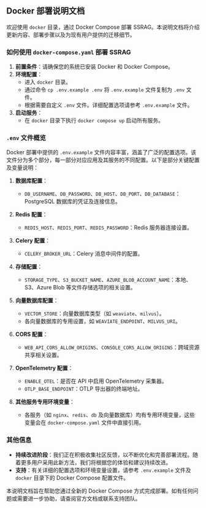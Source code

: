 ## Docker 部署说明文档

欢迎使用 `docker` 目录，通过 Docker Compose 部署 SSRAG。本说明文档将介绍更新内容、部署步骤以及为现有用户提供的迁移细节。

### 如何使用 `docker-compose.yaml` 部署 SSRAG

1. **前置条件**：请确保您的系统已安装 Docker 和 Docker Compose。
2. **环境配置**：
    - 进入 `docker` 目录。
    - 通过命令 `cp .env.example .env` 将 `.env.example` 文件复制为 `.env` 文件。
    - 根据需要自定义 `.env` 文件。详细配置选项请参考 `.env.example` 文件。
3. **启动服务**：
    - 在 `docker` 目录下执行 `docker compose up` 启动所有服务。

### `.env` 文件概览

Docker 部署中提供的 `.env.example` 文件内容丰富，涵盖了广泛的配置选项。该文件分为多个部分，每一部分对应应用及其服务的不同配置。以下是部分关键配置及变量说明：

1. **数据库配置**：
    - `DB_USERNAME`、`DB_PASSWORD`、`DB_HOST`、`DB_PORT`、`DB_DATABASE`：PostgreSQL 数据库的凭证及连接信息。

2. **Redis 配置**：
    - `REDIS_HOST`、`REDIS_PORT`、`REDIS_PASSWORD`：Redis 服务器连接设置。

5. **Celery 配置**：
    - `CELERY_BROKER_URL`：Celery 消息中间件的配置。

6. **存储配置**：
    - `STORAGE_TYPE`、`S3_BUCKET_NAME`、`AZURE_BLOB_ACCOUNT_NAME`：本地、S3、Azure Blob 等文件存储选项的相关设置。

7. **向量数据库配置**：
    - `VECTOR_STORE`：向量数据库类型（如 `weaviate`、`milvus`）。
    - 各向量数据库的专用设置，如 `WEAVIATE_ENDPOINT`、`MILVUS_URI`。

8. **CORS 配置**：
    - `WEB_API_CORS_ALLOW_ORIGINS`、`CONSOLE_CORS_ALLOW_ORIGINS`：跨域资源共享相关设置。

9. **OpenTelemetry 配置**：
    - `ENABLE_OTEL`：是否在 API 中启用 OpenTelemetry 采集器。
    - `OTLP_BASE_ENDPOINT`：OTLP 导出器的终端地址。
  
10. **其他服务专用环境变量**：
    - 各服务（如 `nginx`、`redis`、`db` 及向量数据库）均有专用环境变量，这些变量会在 `docker-compose.yaml` 文件中直接引用。

### 其他信息

- **持续改进阶段**：我们正在积极收集社区反馈，以不断优化和完善部署流程。随着更多用户采用此新方法，我们将根据您的体验和建议持续改进。
- **支持**：有关详细的配置选项和环境变量设置，请参考 `.env.example` 文件及 `docker` 目录下的 Docker Compose 配置文件。

本说明文档旨在帮助您通过全新的 Docker Compose 方式完成部署。如有任何问题或需要进一步协助，请查阅官方文档或联系支持团队。

